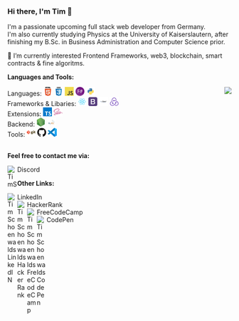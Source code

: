 ### Hi there, I'm Tim 👋

I'm a passionate upcoming full stack web developer from Germany.<br>
I'm also currently studying Physics at the University of Kaiserslautern, after finishing my B.Sc. in Business Administration and Computer Science prior.

🌱 I’m currently interested Frontend Frameworks, web3,  blockchain, smart contracts & fine algoritms.

**Languages and Tools:**  

<div>
  <img align="right" src=https://github-readme-stats.vercel.app/api/top-langs/?username=TimS27&layout=compact&theme=dark>
    <span>Languages:</span>
    <span>
      <code><img height="20" alt="Html" src="https://raw.githubusercontent.com/github/explore/80688e429a7d4ef2fca1e82350fe8e3517d3494d/topics/html/html.png"></code>
      <code><img height="20" alt="CSS" src="https://raw.githubusercontent.com/github/explore/80688e429a7d4ef2fca1e82350fe8e3517d3494d/topics/css/css.png"></code>
      <code><img height="20" alt="JavaScript" src="https://raw.githubusercontent.com/github/explore/80688e429a7d4ef2fca1e82350fe8e3517d3494d/topics/javascript/javascript.png"></code>
      <code><img height="20" alt="F#" src="https://raw.githubusercontent.com/github/explore/80688e429a7d4ef2fca1e82350fe8e3517d3494d/topics/fsharp/fsharp.png"></code>
      <code><img height="20" alt="Python" src="https://raw.githubusercontent.com/github/explore/80688e429a7d4ef2fca1e82350fe8e3517d3494d/topics/python/python.png"></code>
    </span>
<br>
    <span>Frameworks & Libaries:</span>
    <span>
      <code><img height="20" alt="React" src="https://raw.githubusercontent.com/github/explore/80688e429a7d4ef2fca1e82350fe8e3517d3494d/topics/react/react.png"></code>
      <code><img height="20" alt="Bootstrap" src="https://raw.githubusercontent.com/github/explore/80688e429a7d4ef2fca1e82350fe8e3517d3494d/topics/bootstrap/bootstrap.png"></code>
      <code><img height="20" alt="jQuery" src="https://raw.githubusercontent.com/github/explore/80688e429a7d4ef2fca1e82350fe8e3517d3494d/topics/jquery/jquery.png"></code>
      <code><img height="20" alt="Redux" src="https://raw.githubusercontent.com/github/explore/80688e429a7d4ef2fca1e82350fe8e3517d3494d/topics/redux/redux.png"></code>
    <span>
<br>
    <span>Extensions:<span>
    <span>
      <code><img height="20" alt="TypeScript" src="https://raw.githubusercontent.com/github/explore/80688e429a7d4ef2fca1e82350fe8e3517d3494d/topics/typescript/typescript.png"></code>
      <code><img height="20" alt="SASS" src="https://raw.githubusercontent.com/github/explore/80688e429a7d4ef2fca1e82350fe8e3517d3494d/topics/sass/sass.png"></code>
    </span>  
<br>
    <span>Backend:<span>
    <span>
      <code><img height="20" alt="NodeJs" src="https://raw.githubusercontent.com/github/explore/80688e429a7d4ef2fca1e82350fe8e3517d3494d/topics/nodejs/nodejs.png"></code>
      <code><img height="20" alt="MySQL" src="https://raw.githubusercontent.com/github/explore/80688e429a7d4ef2fca1e82350fe8e3517d3494d/topics/mysql/mysql.png"></code>
    </span>  
<br>
    <span>Tools:</span>
    <span>
      <code><img height="20" alt="Git" src="https://raw.githubusercontent.com/github/explore/80688e429a7d4ef2fca1e82350fe8e3517d3494d/topics/git/git.png"></code>
  <code><img height="20" alt="GitHub" src="https://raw.githubusercontent.com/github/explore/78df643247d429f6cc873026c0622819ad797942/topics/github/github.png"></code>
  <code><img height="20" alt="Visual Studio Code" src="https://raw.githubusercontent.com/github/explore/80688e429a7d4ef2fca1e82350fe8e3517d3494d/topics/visual-studio-code/visual-studio-code.png"></code>
    </span>
  </div>
</div>
<br>
    
**Feel free to contact me via:**
  
<a href="https://discordapp.com/users/Tim.#4449"><img align="left" alt="TimS" width="22px" src="https://raw.githubusercontent.com/peterthehan/peterthehan/master/assets/discord.svg"></a><p>Discord</p>

**Other Links:** 
<div>
 <span>LinkedIn</span><a href="https://www.linkedin.com/in/tim-sch%C3%B6nwald-2b9294220/">
  <img align="left" alt="Tim Schoenwalds LinkedIN" width="22px" src="https://raw.githubusercontent.com/peterthehan/peterthehan/master/assets/linkedin.svg" />
</a>
<br>
<span>HackerRank</span><a href="https://www.hackerrank.com/timschoenwald">
  <img align="left" alt="Tim Schoenwalds HackerRank" width="22px" src="https://img.icons8.com/windows/50/000000/hackerrank.png"/>
</a>
<br>
<span>FreeCodeCamp</span><a href="https://www.freecodecamp.org/tims27">
  <img align="left" alt="Tim Schoenwalds FreeCodeCamp" width="22px" src="https://raw.githubusercontent.com/fizzed/font-mfizz/master/src/svg/freecodecamp.svg"/>
</a>
<br>
  <span>CodePen</span><a href="https://codepen.io/tims27/pens/showcase">
  <img align="left" alt="Tim Schoenwalds CodePen" width="22px" src="https://res.cloudinary.com/css-tricks/image/upload/c_scale,w_125,h_125,dpr_2.625/f_auto,q_auto/v1637703548/Button-White-Small.png?_i=AA"/>
</a>

</div>
    
<!--
- 🔭 I’m currently working on ...
- 🌱 I’m currently learning ...
- 👯 I’m looking to collaborate on ...
- 🤔 I’m looking for help with ...
- 💬 Ask me about ...
- 📫 How to reach me: ...
- 😄 Pronouns: ...
- ⚡ Fun fact: ...-->
